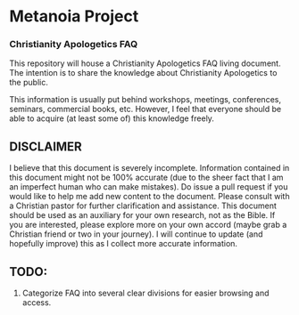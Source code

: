 # Metanoia Project
### Christianity Apologetics FAQ

This repository will house a Christianity Apologetics FAQ living document. The intention is to share the knowledge about Christianity Apologetics to the public.

This information is usually put behind workshops, meetings, conferences, seminars, commercial books, etc. However, I feel that everyone should be able to acquire (at least some of) this knowledge freely.

## DISCLAIMER
I believe that this document is severely incomplete. Information contained in this document might not be 100% accurate (due to the sheer fact that I am an imperfect human who can make mistakes). Do issue a pull request if you would like to help me add new content to the document. Please consult with a Christian pastor for further clarification and assistance. This document should be used as an auxiliary for your own research, not as the Bible. If you are interested, please explore more on your own accord (maybe grab a Christian friend or two in your journey). I will continue to update (and hopefully improve) this as I collect more accurate information.

## TODO:
1. Categorize FAQ into several clear divisions for easier browsing and access.
